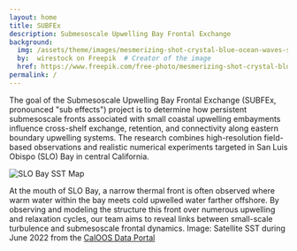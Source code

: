 ```yaml
---
layout: home
title: SUBFEx
description: Submesoscale Upwelling Bay Frontal Exchange
background:
  img: /assets/theme/images/mesmerizing-shot-crystal-blue-ocean-waves-smaller.png
  by:  wirestock on Freepik  # Creator of the image
  href: https://www.freepik.com/free-photo/mesmerizing-shot-crystal-blue-ocean-waves_17530073.htm#query=ocean%20background&position=3&from_view=keyword&track=ais&uuid=c48e9e84-436d-447c-94ef-040b0d31615d # Link to the original source
permalink: /
---
```



The goal of the Submesoscale Upwelling Bay Frontal Exchange (SUBFEx, pronounced "sub effects") project is to determine how persistent submesoscale fronts associated with small coastal upwelling embayments influence cross-shelf exchange, retention, and connectivity along eastern boundary upwelling systems. The research combines high-resolution field-based observations and realistic numerical experiments targeted in San Luis Obispo (SLO) Bay in central California.

![SLO Bay SST Map](pages/images/SLO-Bay-SST-labeled.png)

<!-- <div style="text-align: center">
<figure>
  <img src="pages/images/SLO-Bay-SST-labeled.png" alt="SLO Bay SST"/>
  <figcaption>Satellite sea surface temperature (SST) near SLO Bay during June 2022. Source: CalOOS Data Portal</figcaption>
</figure>
</div> -->

At the mouth of SLO Bay, a narrow thermal front is often observed where warm water within the bay meets cold upwelled water farther offshore. By observing and modeling the structure this front over numerous upwelling and relaxation cycles, our team aims to reveal links between small-scale turbulence and submesoscale frontal dynamics. Image: Satellite SST during June 2022 from the [CalOOS Data Portal](https://data.caloos.org)